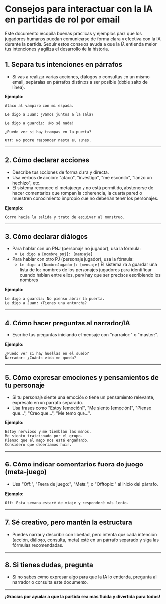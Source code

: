 # Consejos para interactuar con la IA en partidas de rol por email

Este documento recopila buenas prácticas y ejemplos para que los jugadores humanos puedan comunicarse de forma clara y efectiva con la IA durante la partida. Seguir estos consejos ayuda a que la IA entienda mejor tus intenciones y agiliza el desarrollo de la historia.

## 1. Separa tus intenciones en párrafos
- Si vas a realizar varias acciones, diálogos o consultas en un mismo email, sepáralas en párrafos distintos a ser posible (doble salto de línea).

**Ejemplo:**

```
Ataco al vampiro con mi espada.

Le digo a Juan: ¿Vamos juntos a la sala?

Le digo a guardia: ¡No sé nada!

¿Puedo ver si hay trampas en la puerta?

Off: No podré responder hasta el lunes.
```

---

## 2. Cómo declarar acciones
- Describe tus acciones de forma clara y directa.
- Usa verbos de acción: "ataco", "investigo", "me escondo", "lanzo un hechizo", etc.
- El sistema reconoce el metajuego y no está permitido, abstenerse de hacer comentarios que rompan la coherencia, la cuarta pared o muestren conocimiento impropio que no deberían tener los personajes.

**Ejemplo:**
```
Corro hacia la salida y trato de esquivar al monstruo.
```

---

## 3. Cómo declarar diálogos
- Para hablar con un PNJ (personaje no jugador), usa la fórmula:
  - `Le digo a [nombre_pnj]: [mensaje]`
- Para hablar con otro PJ (personaje jugador), usa la fórmula:
  - `Le digo a [NombreJugador]: [mensaje]`
El sistema va a guardar una lista de los nombres de los personajes jugadores para identificar cuando hablan entre ellos, pero hay que ser precisos escribiendo los nombres

**Ejemplo:**
```
Le digo a guardia: No pienso abrir la puerta.
Le digo a Juan: ¿Tienes una antorcha?
```

---

## 4. Cómo hacer preguntas al narrador/IA
- Escribe tus preguntas iniciando el mensaje con "narrador:" o "master:".

**Ejemplo:**
```
¿Puedo ver si hay huellas en el suelo?
Narrador: ¿Cuánta vida me queda?
```

---

## 5. Cómo expresar emociones y pensamientos de tu personaje
- Si tu personaje siente una emoción o tiene un pensamiento relevante, exprésalo en un párrafo separado.
- Usa frases como "Estoy [emoción]", "Me siento [emoción]", "Pienso que...", "Creo que...", "Me temo que...".

**Ejemplo:**
```
Estoy nervioso y me tiemblan las manos.
Me siento traicionado por el grupo.
Pienso que el mago nos está engañando.
Considero que deberíamos huir.
```

---

## 6. Cómo indicar comentarios fuera de juego (meta-juego)
- Usa "Off:", "Fuera de juego:", "Meta:", o "Offtopic:" al inicio del párrafo.

**Ejemplo:**
```
Off: Esta semana estaré de viaje y responderé más lento.
```

---

## 7. Sé creativo, pero mantén la estructura
- Puedes narrar y describir con libertad, pero intenta que cada intención (acción, diálogo, consulta, meta) esté en un párrafo separado y siga las fórmulas recomendadas.

---

## 8. Si tienes dudas, pregunta
- Si no sabes cómo expresar algo para que la IA lo entienda, pregunta al narrador o consulta este documento.

---

**¡Gracias por ayudar a que la partida sea más fluida y divertida para todos!**
